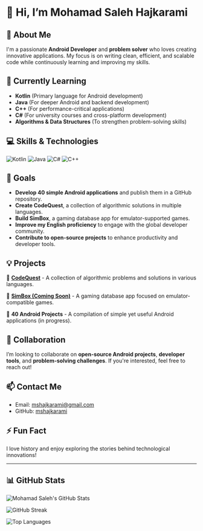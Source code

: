 # 👋 Hi, I’m Mohamad Saleh Hajkarami

## 🚀 About Me
I'm a passionate **Android Developer** and **problem solver** who loves creating innovative applications. My focus is on writing clean, efficient, and scalable code while continuously learning and improving my skills.

## 🌱 Currently Learning
- **Kotlin** (Primary language for Android development)
- **Java** (For deeper Android and backend development)
- **C++** (For performance-critical applications)
- **C#** (For university courses and cross-platform development)
- **Algorithms & Data Structures** (To strengthen problem-solving skills)

## 💻 Skills & Technologies
![Kotlin](https://img.shields.io/badge/Kotlin-%230095D5.svg?style=for-the-badge&logo=kotlin&logoColor=white)
![Java](https://img.shields.io/badge/Java-%23ED8B00.svg?style=for-the-badge&logo=java&logoColor=white)
![C#](https://img.shields.io/badge/C%23-%23239120.svg?style=for-the-badge&logo=c-sharp&logoColor=white)
![C++](https://img.shields.io/badge/C++-%2300599C.svg?style=for-the-badge&logo=c%2B%2B&logoColor=white)

## 🎯 Goals
- **Develop 40 simple Android applications** and publish them in a GitHub repository.
- **Create CodeQuest**, a collection of algorithmic solutions in multiple languages.
- **Build SimBox**, a gaming database app for emulator-supported games.
- **Improve my English proficiency** to engage with the global developer community.
- **Contribute to open-source projects** to enhance productivity and developer tools.

## 💡 Projects
🔹 [**CodeQuest**](https://github.com/mshajkarami/CodeQuest) - A collection of algorithmic problems and solutions in various languages.

🔹 [**SimBox (Coming Soon)**](https://github.com/mshajkarami/SimBox) - A gaming database app focused on emulator-compatible games.

🔹 **40 Android Projects** - A compilation of simple yet useful Android applications (in progress).

## 🤝 Collaboration
I’m looking to collaborate on **open-source Android projects**, **developer tools**, and **problem-solving challenges**. If you're interested, feel free to reach out!

## 📫 Contact Me
- Email: mshajkarami@gmail.com
- GitHub: [mshajkarami](https://github.com/mshajkarami)

## ⚡ Fun Fact
I love history and enjoy exploring the stories behind technological innovations!

---

## 📊 GitHub Stats
![Mohamad Saleh's GitHub Stats](https://github-readme-stats.vercel.app/api?username=mshajkarami&show_icons=true&theme=dark&count_private=true)

![GitHub Streak](https://streak-stats.demolab.com/?user=mshajkarami&theme=dark)

![Top Languages](https://github-readme-stats.vercel.app/api/top-langs/?username=mshajkarami&layout=compact&theme=dark)
